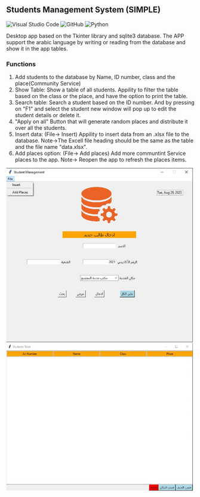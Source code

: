 ## Students Management System (SIMPLE)

![Visual Studio Code](https://img.shields.io/badge/Visual%20Studio%20Code-0078d7.svg?style=for-the-badge&logo=visual-studio-code&logoColor=white)
![GitHub](https://img.shields.io/badge/github-%23121011.svg?style=for-the-badge&logo=github&logoColor=white)
![Python](https://img.shields.io/badge/python-3670A0?style=for-the-badge&logo=python&logoColor=ffdd54)

Desktop app based on the Tkinter library and sqlite3 database. The APP support the arabic language by writing or reading from the database and show it in the app tables.
### Functions
1. Add students to the database by Name, ID number, class and the place(Community Service)
2. Show Table: Show a table of all students. Appility to filter the table based on the class or the place, and have the option to print the table.
3. Search table: Search a student based on the ID number. And by pressing on "F1" and select the student new window will pop up to edit the student details or delete it.
3. "Apply on all" Button that will generate random places and distribute it over all the students.
4. Insert data: (File-> Insert) Appility to insert data from an .xlsx file to the database. Note->The Excell file heading should be the same as the table and the file name "data.xlsx".
5. Add places option: (File-> Add places) Add more communtint Service places to the app. Note-> Reopen the app to refresh the places items. 

<img src="imgs\1.jpg" width="500">
<img src="imgs\2.jpg" width="500">